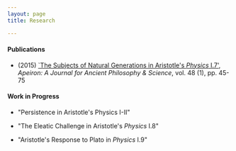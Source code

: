 ```yaml
---
layout: page
title: Research

---
```



#### Publications ####

+ (2015) [`The Subjects of Natural Generations in Aristotle's *Physics* I.7',](http://www.degruyter.com/view/j/apeiron.2015.48.issue-1/apeiron-2014-0020/apeiron-2014-0020.xml) *Apeiron: A Journal for Ancient Philosophy & Science*, vol. 48 (1), pp. 45-75 


#### Work in Progress ####

+ "Persistence in Aristotle's Physics I-II" 

+ "The Eleatic Challenge in Aristotle's *Physics* I.8" 

+ "Aristotle's Response to Plato in *Physics* I.9"


